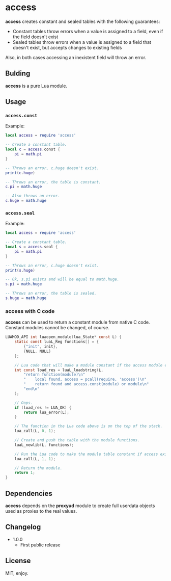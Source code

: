 # access

**access** creates constant and sealed tables with the following guarantees:

* Constant tables throw errors when a value is assigned to a field, even if the field doesn't exist
* Sealed tables throw errors when a value is assigned to a field that doesn't exist, but accepts changes to existing fields

Also, in both cases accessing an inexistent field will throw an error.

## Bulding

**access** is a pure Lua module.

## Usage

### `access.const`

Example:

```lua
local access = require 'access'

-- Create a constant table.
local c = access.const {
    pi = math.pi
}

-- Throws an error, c.huge doesn't exist.
print(c.huge)

-- Throws an error, the table is constant.
c.pi = math.huge

-- Also throws an error.
c.huge = math.huge
```

### `access.seal`

Example:

```lua
local access = require 'access'

-- Create a constant table.
local s = access.seal {
    pi = math.pi
}

-- Throws an error, c.huge doesn't exist.
print(s.huge)

-- Ok, s.pi exists and will be equal to math.huge.
s.pi = math.huge

-- Throws an error, the table is sealed.
s.huge = math.huge
```

### **access** with C code

**access** can be used to return a constant module from native C code. Constant modules cannot be changed, of course.

```c
LUAMOD_API int luaopen_module(lua_State* const L) {
    static const luaL_Reg functions[] = {
        {"init", init},
        {NULL, NULL}
    };

    // Lua code that will make a module constant if the access module exists.
    int const load_res = luaL_loadstring(L,
        "return function(module)\n"
        "    local found, access = pcall(require, 'access')\n"
        "    return found and access.const(module) or module\n"
        "end\n"
    );

    // Oops.
    if (load_res != LUA_OK) {
        return lua_error(L);
    }

    // The function in the Lua code above is on the top of the stack.
    lua_call(L, 0, 1);

    // Create and push the table with the module functions.
    luaL_newlib(L, functions);

    // Run the Lua code to make the module table constant if access exists.
    lua_call(L, 1, 1);

    // Return the module.
    return 1;
}
```

## Dependencies

**access** depends on the **proxyud** module to create full userdata objects used as proxies to the real values.

## Changelog

* 1.0.0
  * First public release

## License

MIT, enjoy.
